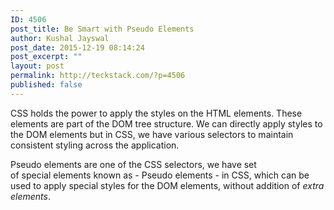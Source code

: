 ```yaml
---
ID: 4506
post_title: Be Smart with Pseudo Elements
author: Kushal Jayswal
post_date: 2015-12-19 08:14:24
post_excerpt: ""
layout: post
permalink: http://teckstack.com/?p=4506
published: false
---
```

CSS holds the power to apply the styles on the HTML elements. These elements are part of the DOM tree structure. We can directly apply styles to the DOM elements but in CSS, we have various selectors to maintain consistent styling across the application.

Pseudo elements are one of the CSS selectors, we have set of special elements known as - Pseudo elements - in CSS, which can be used to apply special styles for the DOM elements, without addition of <em>extra elements</em>.